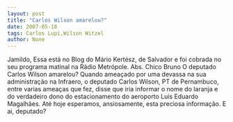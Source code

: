 ```yaml
---
layout: post
title: "Carlos Wilson amarelou?"
date: 2007-05-18
tags: Carlos Lupi,Wilson Witzel
author: None
---
```

Jamildo, 
Essa est&aacute; no Blog do M&aacute;rio Kert&eacute;sz, de Salvador e foi cobrada no seu programa matinal na R&aacute;dio Metr&oacute;pole.
Abs. Chico Bruno
O deputado Carlos Wilson amarelou? 
Quando amea&ccedil;ado por uma devassa na sua administra&ccedil;&atilde;o na Infraero, o deputado Carlos Wilson, PT de Pernambuco, entre varias amea&ccedil;as que fez, disse que iria informar o nome do laranja e do verdadeiro dono do estacionamento do aeroporto Luis Eduardo Magalh&atilde;es. 
At&eacute; hoje esperamos, ansiosamente, esta preciosa informa&ccedil;&atilde;o. E ai, deputado? 